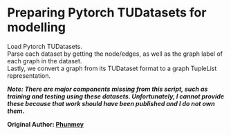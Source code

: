 # Preparing Pytorch TUDatasets for modelling
Load Pytorch TUDatasets.  
Parse each dataset by getting the node/edges, as well as the graph label of each graph in the dataset.  
Lastly, we convert a graph from its TUDataset format to a graph TupleList representation.  

***Note: There are major components missing from this script, such as training and testing using these datasets. Unfortunately, I cannot provide these because that work should have been published and I do not own them.***

**Original Author: [Phunmey](https://github.com/Phunmey)**
